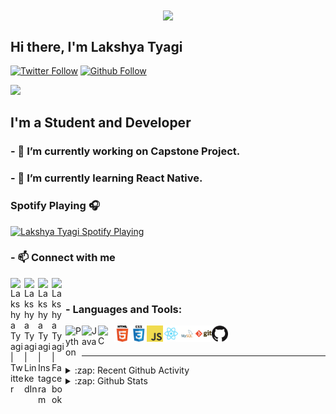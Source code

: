 <div align="center">
<img src="https://user-images.githubusercontent.com/42115530/92640221-9728ca00-f2fa-11ea-8994-c72b26e937de.gif" align="center"/>
</div>

## Hi there, I'm Lakshya Tyagi
[![Twitter Follow](https://img.shields.io/twitter/follow/lakshyatyagi24?color=1DA1F2&logo=twitter&style=for-the-badge)](https://twitter.com/intent/follow?original_referer=https%3A%2F%2Fgithub.com%2Flakshyatyagi24&screen_name=lakshyatyagi24)
[![Github Follow](https://img.shields.io/github/followers/lakshyatyagi24?color=1DA1F2&logo=github&label=follow%20%40lakshyatyagi24&style=for-the-badge)](https://github.com/login?return_to=%2Flakshyatyagi24)

![](https://komarev.com/ghpvc/?username=lakshyatyagi24&color=47ccb3)

## I'm a Student and Developer

### - 🔭 I’m currently working on Capstone Project.
### - 🌱 I’m currently learning React Native.

### Spotify Playing 🎧
[<img src="https://now-playing-codestackr.vercel.app/api/spotify-playing" alt="Lakshya Tyagi Spotify Playing" width="350" />](https://open.spotify.com/user/315as6ypnsfu44b4lf66cdqlxm5e)

### - 📫 Connect with me
[<img align="left" alt="Lakshya Tyagi | Twitter" width="22px" src="https://cdn.jsdelivr.net/npm/simple-icons@v3/icons/twitter.svg" />][twitter]
[<img align="left" alt="Lakshya Tyagi | LinkedIn" width="22px" src="https://cdn.jsdelivr.net/npm/simple-icons@v3/icons/linkedin.svg" />][linkedin]
[<img align="left" alt="Lakshya Tyagi | Instagram" width="22px" src="https://cdn.jsdelivr.net/npm/simple-icons@v3/icons/instagram.svg" />][instagram]
[<img align="left" alt="Lakshya Tyagi | Facebook" width="22px" src="https://cdn.jsdelivr.net/npm/simple-icons@v3/icons/facebook.svg" />][facebook]

<BR />

### - Languages and Tools:
[<img align="left" alt="Python" width="26px" src="https://unpkg.com/simple-icons@v3/icons/python.svg" />](https://www.python.org/)
[<img align="left" alt="Java" width="26px" src="https://unpkg.com/simple-icons@v3/icons/java.svg" />](https://www.java.com/en/)
[<img align="left" alt="C" width="26px" src="https://unpkg.com/simple-icons@v3/icons/C.svg" />](https://en.wikipedia.org/wiki/C_(programming_language))
[<img align="left" alt="HTML5" width="26px" src="https://raw.githubusercontent.com/github/explore/80688e429a7d4ef2fca1e82350fe8e3517d3494d/topics/html/html.png" />](https://en.wikipedia.org/wiki/HTML)
[<img align="left" alt="CSS3" width="26px" src="https://raw.githubusercontent.com/github/explore/80688e429a7d4ef2fca1e82350fe8e3517d3494d/topics/css/css.png" />](https://en.wikipedia.org/wiki/CSS)
[<img align="left" alt="JavaScript" width="26px" src="https://raw.githubusercontent.com/github/explore/80688e429a7d4ef2fca1e82350fe8e3517d3494d/topics/javascript/javascript.png" />](https://en.wikipedia.org/wiki/JavaScript)
[<img align="left" alt="React" width="26px" src="https://raw.githubusercontent.com/github/explore/80688e429a7d4ef2fca1e82350fe8e3517d3494d/topics/react/react.png" />](https://reactjs.org/)
[<img align="left" alt="MySQL" width="26px" src="https://raw.githubusercontent.com/github/explore/80688e429a7d4ef2fca1e82350fe8e3517d3494d/topics/mysql/mysql.png" />](https://www.mysql.com/)
[<img align="left" alt="Git" width="26px" src="https://raw.githubusercontent.com/github/explore/80688e429a7d4ef2fca1e82350fe8e3517d3494d/topics/git/git.png" />](https://git-scm.com/)
[<img align="left" alt="GitHub" width="26px" src="https://raw.githubusercontent.com/github/explore/78df643247d429f6cc873026c0622819ad797942/topics/github/github.png" />](https://github.com)
<br>
<BR />

---

<details>
  <summary>:zap: Recent Github Activity</summary>
  
  <!--START_SECTION:activity-->
1. 🎉 Merged PR [#104](https://github.com/StudentCode-in/StudentCode-in.github.io/pull/104) in [StudentCode-in/StudentCode-in.github.io](https://github.com/StudentCode-in/StudentCode-in.github.io)
2. ❗️ Closed issue [#84](https://github.com/StudentCode-in/StudentCode-in.github.io/issues/84) in [StudentCode-in/StudentCode-in.github.io](https://github.com/StudentCode-in/StudentCode-in.github.io)
3. 🗣 Commented on [#104](https://github.com/StudentCode-in/StudentCode-in.github.io/issues/104) in [StudentCode-in/StudentCode-in.github.io](https://github.com/StudentCode-in/StudentCode-in.github.io)
4. 🎉 Merged PR [#6](https://github.com/lakshyatyagi24/Scientific-Calculator-using-Python/pull/6) in [lakshyatyagi24/Scientific-Calculator-using-Python](https://github.com/lakshyatyagi24/Scientific-Calculator-using-Python)
5. 🗣 Commented on [#6](https://github.com/vikramoff24/CodeInfo-/issues/6) in [vikramoff24/CodeInfo-](https://github.com/vikramoff24/CodeInfo-)
<!--END_SECTION:activity-->
  
  
</details>

<details>
  <summary>:zap: Github Stats</summary> 

![Lakshya's github stats](https://github-readme-stats.vercel.app/api?username=Lakshyatyagi24&show_icons=true&theme=radical)
![Top Langs](https://github-readme-stats.vercel.app/api/top-langs/?username=Lakshyatyagi24&layout=compact&theme=radical)
</details>

[twitter]: https://twitter.com/LakshyaTyagi24
[linkedin]: https://www.linkedin.com/in/lakshyatyagi24/
[instagram]: https://www.instagram.com/lakshya.tyagi/
[facebook]: https://facebook.com/lakshya.tyagi.77
